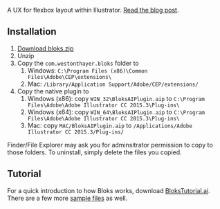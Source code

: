 A UX for flexbox layout within Illustrator. [Read the blog post](http://westonthayer.com/writing/2016/07/27/layout-experiments-in-adobe-illustrator/).

## Installation

1. [Download bloks.zip](https://github.com/WestonThayer/Bloks/releases/download/v0.1.0/bloks.zip)
2. Unzip
3. Copy the `com.westonthayer.bloks` folder to
    1. Windows: `C:\Program Files (x86)\Common Files\Adobe\CEP\extensions\`
    2. Mac: `/Library/Application Support/Adobe/CEP/extensions/`
4. Copy the native plugin to
    1. Windows (x86): copy `WIN_32\BloksAIPlugin.aip` to `C:\Program Files\Adobe\Adobe Illustrator CC 2015.3\Plug-ins\`
    2. Windows (x64): copy `WIN_64\BloksAIPlugin.aip` to `C:\Program Files\Adobe\Adobe Illustrator CC 2015.3\Plug-ins\`
    3. Mac: copy `MAC/BloksAIPlugin.aip` to `/Applications/Adobe Illustrator CC 2015.3/Plug-ins/`

Finder/File Explorer may ask you for adminsitrator permission to copy to those folders. To uninstall, simply delete the files you copied.

## Tutorial

For a quick introduction to how Bloks works, download [BloksTutorial.ai](https://github.com/WestonThayer/Bloks/blob/master/sample-files/BloksTutorial.ai?raw=true). There are a few more [sample files](https://github.com/WestonThayer/Bloks/tree/master/sample-files) as well.
